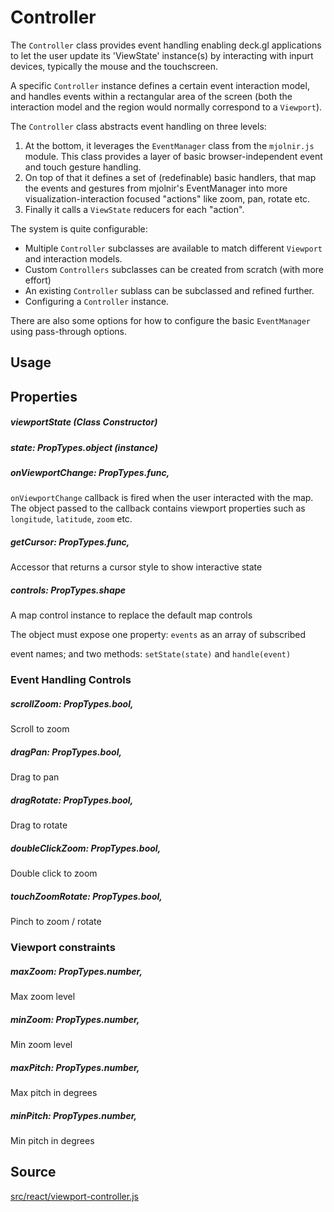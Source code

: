 # Controller

The `Controller` class provides event handling enabling deck.gl applications to let the user update its 'ViewState' instance(s) by interacting with inpurt devices, typically the mouse and the touchscreen.

A specific `Controller` instance defines a certain event interaction model, and handles events within a rectangular area of the screen (both the interaction model and the region would normally correspond to a `Viewport`).

The `Controller` class abstracts event handling on three levels:

1. At the bottom, it leverages the `EventManager` class from the `mjolnir.js` module. This class provides a layer of basic browser-independent event and touch gesture handling.
2. On top of that it defines a set of (redefinable) basic  handlers, that map the events and gestures from mjolnir's EventManager into more visualization-interaction focused "actions" like zoom, pan, rotate etc.
3. Finally it calls a `ViewState` reducers for each "action".

The system is quite configurable:
* Multiple `Controller` subclasses are available to match different `Viewport` and interaction models.
* Custom `Controllers` subclasses can be created from scratch (with more effort)
* An existing `Controller` sublass can be subclassed and refined further.
* Configuring a `Controller` instance.

There are also some options for how to configure the basic `EventManager` using pass-through options.


## Usage

## Properties

##### viewportState (Class Constructor)

#####  state: PropTypes.object (instance)

##### onViewportChange: PropTypes.func,

`onViewportChange` callback is fired when the user interacted with the
map. The object passed to the callback contains viewport properties
such as `longitude`, `latitude`, `zoom` etc.

##### getCursor: PropTypes.func,

Accessor that returns a cursor style to show interactive state


##### controls: PropTypes.shape

A map control instance to replace the default map controls

The object must expose one property: `events` as an array of subscribed

event names; and two methods: `setState(state)` and `handle(event)`


### Event Handling Controls

##### scrollZoom: PropTypes.bool,

Scroll to zoom

##### dragPan: PropTypes.bool,

Drag to pan

##### dragRotate: PropTypes.bool,

Drag to rotate

##### doubleClickZoom: PropTypes.bool,

Double click to zoom

##### touchZoomRotate: PropTypes.bool,

Pinch to zoom / rotate


### Viewport constraints

##### maxZoom: PropTypes.number,

Max zoom level

##### minZoom: PropTypes.number,

Min zoom level

##### maxPitch: PropTypes.number,

Max pitch in degrees

##### minPitch: PropTypes.number,

Min pitch in degrees


## Source

[src/react/viewport-controller.js](https://github.com/uber/deck.gl/blob/4.1-release/src/viewports/viewport.js)
